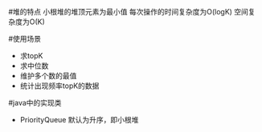 #堆的特点
小根堆的堆顶元素为最小值
每次操作的时间复杂度为O(logK)
空间复杂度为O(K)

#使用场景
- 求topK
- 求中位数
- 维护多个数的最值
- 统计出现频率topK的数据

#java中的实现类
- PriorityQueue 默认为升序，即小根堆



